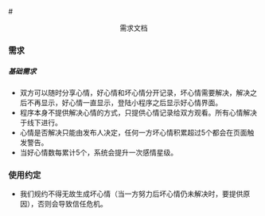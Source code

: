 #<center>需求文档</center>

### 需求
##### 基础需求
+ 双方可以随时分享心情，好心情和坏心情分开记录，坏心情需要解决，解决之后不再显示，好心情一直显示，登陆小程序之后显示好心情界面。
+ 程序本身不提供解决心情的方式，只提供心情记录给双方观看。所有心情解决于线下进行。
+ 心情是否解决只能由发布人决定，任何一方坏心情积累超过5个都会在页面触发警告。
+ 当好心情数每累计5个，系统会提升一次感情星级。
### 使用约定
+ 我们规约不得无故生成坏心情（当一方努力后坏心情仍未解决时，要提供原因），否则会导致信任危机。